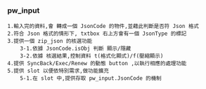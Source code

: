### pw_input
    1.輸入完的資料,會 轉成一個 JsonCode 的物件,並藉此判斷是否符 Json 格式
    2.符合 Json 格式的情形下, txtbox 右上方會有一個 JsonType 的標記
    3.提供一個 zip_json 的核選功能
        3-1.依據 JsonCode.isObj 判斷 顯示/隱藏
        3-2.依據 核選結果,控制資料 t(格式化顯式)/f(壓縮顯示)
    4.提供 SyncBack/Exec/Renew 的動態 button ,以執行相應的處理功能
    5.提供 slot 以便依特別需求,做功能擴充
        5-1.在 slot 中,提供存取 pw_input.JsonCode 的機制